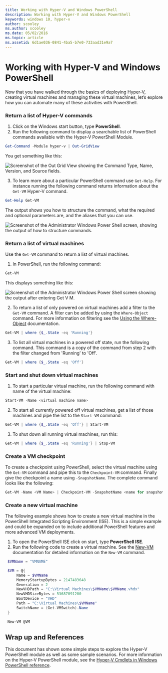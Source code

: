 ```yaml
---
title: Working with Hyper-V and Windows PowerShell
description: Working with Hyper-V and Windows PowerShell
keywords: windows 10, hyper-v
author: scooley
ms.author: scooley
ms.date: 05/02/2016
ms.topic: article
ms.assetid: 6d1ae036-0841-4ba5-b7e0-733aad31e9a7
---
```


# Working with Hyper-V and Windows PowerShell

Now that you have walked through the basics of deploying Hyper-V, creating virtual machines and managing these virtual machines, let’s explore how you can automate many of these activities with PowerShell.

### Return a list of Hyper-V commands

1. Click on the Windows start button, type **PowerShell**.
2. Run the following command to display a searchable list of PowerShell commands available with the Hyper-V PowerShell Module.

 ```powershell
Get-Command -Module hyper-v | Out-GridView
```
  You get something like this:

  ![Screenshot of the Out Grid View showing the Command Type, Name, Version, and Source fields.](./media/command_grid.png)

3. To learn more about a particular PowerShell command use `Get-Help`. For instance running the following command returns information about the `Get-VM` Hyper-V command.

  ```powershell
  Get-Help Get-VM
  ```
 The output shows you how to structure the command, what the required and optional parameters are, and the aliases that you can use.

 ![Screenshot of the Administrator Windows Power Shell screen, showing the output of how to structure commands.](./media/get_help.png)


### Return a list of virtual machines

Use the `Get-VM` command to return a list of virtual machines.

1. In PowerShell, run the following command:
 
 ```powershell
 Get-VM
 ```
 This displays something like this:

 ![Screenshot of the Administrator Windows Power Shell screen showing the output after entering Get V M.](./media/get_vm.png)

2. To return a list of only powered on virtual machines add a filter to the `Get-VM` command. A filter can be added by using the `Where-Object` command. For more information on filtering see the [Using the Where-Object](/previous-versions/windows/it-pro/windows-powershell-1.0/ee177028(v=technet.10)) documentation.

 ```powershell
 Get-VM | where {$_.State -eq 'Running'}
 ```
3.  To list all virtual machines in a powered off state, run the following command. This command is a copy of the command from step 2 with the filter changed from 'Running' to 'Off'.

 ```powershell
 Get-VM | where {$_.State -eq 'Off'}
 ```

### Start and shut down virtual machines

1. To start a particular virtual machine, run the following command with name of the virtual machine:

 ```powershell
 Start-VM -Name <virtual machine name>
 ```

2. To start all currently powered off virtual machines, get a list of those machines and pipe the list to the `Start-VM` command:

  ```powershell
  Get-VM | where {$_.State -eq 'Off'} | Start-VM
  ```
3. To shut down all running virtual machines, run this:
 
  ```powershell
  Get-VM | where {$_.State -eq 'Running'} | Stop-VM
  ```

### Create a VM checkpoint

To create a checkpoint using PowerShell, select the virtual machine using the `Get-VM` command and pipe this to the `Checkpoint-VM` command. Finally give the checkpoint a name using `-SnapshotName`. The complete command looks like the following:

 ```powershell
 Get-VM -Name <VM Name> | Checkpoint-VM -SnapshotName <name for snapshot>
 ```
### Create a new virtual machine

The following example shows how to create a new virtual machine in the PowerShell Integrated Scripting Environment (ISE). This is a simple example and could be expanded on to include additional PowerShell features and more advanced VM deployments.

1. To open the PowerShell ISE click on start, type **PowerShell ISE**.
2. Run the following code to create a virtual machine. See the [New-VM](/powershell/module/hyper-v/new-vm) documentation for detailed information on the `New-VM` command.

 ```powershell
  $VMName = "VMNAME"

  $VM = @{
      Name = $VMName
      MemoryStartupBytes = 2147483648
      Generation = 2
      NewVHDPath = "C:\Virtual Machines\$VMName\$VMName.vhdx"
      NewVHDSizeBytes = 53687091200
      BootDevice = "VHD"
      Path = "C:\Virtual Machines\$VMName"
      SwitchName = (Get-VMSwitch).Name
  }

  New-VM @VM
 ```

## Wrap up and References

This document has shown some simple steps to explore the Hyper-V PowerShell module as well as some sample scenarios. For more information on the Hyper-V PowerShell module, see the [Hyper-V Cmdlets in Windows PowerShell reference](/powershell/module/hyper-v/index).  
 

